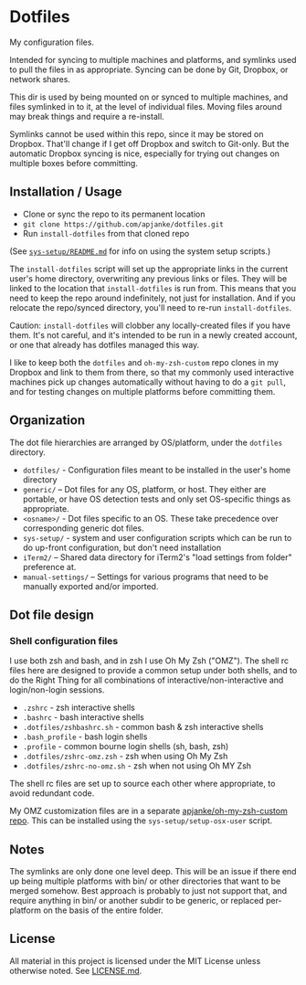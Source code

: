 #  Dotfiles   #

My configuration files.

Intended for syncing to multiple machines and platforms, and symlinks used to pull the files in as appropriate. Syncing can be done by Git, Dropbox, or network shares.

This dir is used by being mounted on or synced to multiple machines, and files symlinked in to it, at the level of individual files. Moving files around may break things and require a re-install.

Symlinks cannot be used within this repo, since it may be stored on Dropbox. That'll change if I get off Dropbox and switch to Git-only. But the automatic Dropbox syncing is nice, especially for trying out changes on multiple boxes before committing.

##   Installation / Usage   ##

* Clone or sync the repo to its permanent location
 * `git clone https://github.com/apjanke/dotfiles.git`
* Run `install-dotfiles` from that cloned repo

(See [`sys-setup/README.md`](sys-setup/README.md) for info on using the system setup scripts.)

The `install-dotfiles` script will set up the appropriate links in the current user's home directory, overwriting any previous links or files. They will be linked to the location that `install-dotfiles` is run from. This means that you need to keep the repo around indefinitely, not just for installation. And if you relocate the repo/synced directory, you'll need to re-run `install-dotfiles`.

Caution: `install-dotfiles` will clobber any locally-created files if you have them. It's not careful, and it's intended to be run in a newly created account, or one that already has dotfiles managed this way.

I like to keep both the `dotfiles` and `oh-my-zsh-custom` repo clones in my Dropbox and link to them from there, so that my commonly used interactive machines pick up changes automatically without having to do a `git pull`, and for testing changes on multiple platforms before committing them.

##   Organization  ##

The dot file hierarchies are arranged by OS/platform, under the `dotfiles` directory.

* `dotfiles/` - Configuration files meant to be installed in the user's home directory
 * `generic/` – Dot files for any OS, platform, or host. They either are portable, or have OS detection tests and only set OS-specific things as appropriate.
 * `<osname>/` - Dot files specific to an OS. These take precedence over corresponding generic dot files.
* `sys-setup/` - system and user configuration scripts which can be run to do up-front configuration, but don't need installation
* `iTerm2/` – Shared data directory for iTerm2's "load settings from folder" preference at.
* `manual-settings/` – Settings for various programs that need to be manually exported and/or imported.

##  Dot file design   ##

###   Shell configuration files  ###

I use both zsh and bash, and in zsh I use Oh My Zsh ("OMZ"). The shell rc files here are designed to provide a common setup under both shells, and to do the Right Thing for all combinations of interactive/non-interactive and login/non-login sessions.

* `.zshrc` - zsh interactive shells
* `.bashrc` - bash interactive shells
* `.dotfiles/zshbashrc.sh` - common bash & zsh interactive shells
* `.bash_profile` - bash login shells
* `.profile` - common bourne login shells (sh, bash, zsh)
* `.dotfiles/zshrc-omz.zsh` - zsh when using Oh My Zsh
* `.dotfiles/zshrc-no-omz.sh` - zsh when not using Oh MY Zsh

The shell rc files are set up to source each other where appropriate, to avoid redundant code.

My OMZ customization files are in a separate [apjanke/oh-my-zsh-custom repo](https://github.com/apjanke/oh-my-zsh-custom). This can be installed using the `sys-setup/setup-osx-user` script.

##   Notes   ##

The symlinks are only done one level deep. This will be an issue if there end up being multiple platforms with bin/ or other directories that want to be merged somehow. Best approach is probably to just not support that, and require anything in bin/ or another subdir to be generic, or replaced per-platform on the basis of the entire folder.

##  License  ##

All material in this project is licensed under the MIT License unless otherwise noted. See [LICENSE.md](LICENSE.md).
